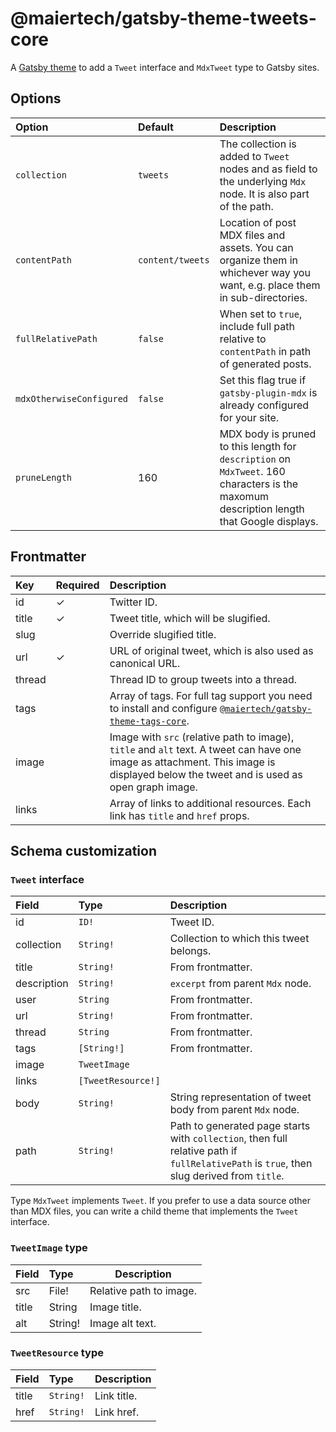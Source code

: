 # @maiertech/gatsby-theme-tweets-core

A [Gatsby theme](https://www.gatsbyjs.com/docs/themes/what-are-gatsby-themes/)
to add a `Tweet` interface and `MdxTweet` type to Gatsby sites.

## Options

| Option                   | Default          | Description                                                                                                                               |
| :----------------------- | :--------------- | :---------------------------------------------------------------------------------------------------------------------------------------- |
| `collection`             | `tweets`         | The collection is added to `Tweet` nodes and as field to the underlying `Mdx` node. It is also part of the path.                          |
| `contentPath`            | `content/tweets` | Location of post MDX files and assets. You can organize them in whichever way you want, e.g. place them in sub-directories.               |
| `fullRelativePath`       | `false`          | When set to `true`, include full path relative to `contentPath` in path of generated posts.                                               |
| `mdxOtherwiseConfigured` | `false`          | Set this flag true if `gatsby-plugin-mdx` is already configured for your site.                                                            |
| `pruneLength`            | 160              | MDX body is pruned to this length for `description` on `MdxTweet`. 160 characters is the maxomum description length that Google displays. |

## Frontmatter

| Key    | Required | Description                                                                                                                                                                                          |
| :----- | :------- | :--------------------------------------------------------------------------------------------------------------------------------------------------------------------------------------------------- |
| id     | ✓        | Twitter ID.                                                                                                                                                                                          |
| title  | ✓        | Tweet title, which will be slugified.                                                                                                                                                                |
| slug   |          | Override slugified title.                                                                                                                                                                            |
| url    | ✓        | URL of original tweet, which is also used as canonical URL.                                                                                                                                          |
| thread |          | Thread ID to group tweets into a thread.                                                                                                                                                             |
| tags   |          | Array of tags. For full tag support you need to install and configure [`@maiertech/gatsby-theme-tags-core`](https://github.com/maiertech/gatsby-themes/tree/master/packages/gatsby-theme-tags-core). |
| image  |          | Image with `src` (relative path to image), `title` and `alt` text. A tweet can have one image as attachment. This image is displayed below the tweet and is used as open graph image.                |
| links  |          | Array of links to additional resources. Each link has `title` and `href` props.                                                                                                                      |

## Schema customization

### `Tweet` interface

| Field       | Type               | Description                                                                                                                               |
| :---------- | :----------------- | :---------------------------------------------------------------------------------------------------------------------------------------- |
| id          | `ID!`              | Tweet ID.                                                                                                                                 |
| collection  | `String!`          | Collection to which this tweet belongs.                                                                                                   |
| title       | `String!`          | From frontmatter.                                                                                                                         |
| description | `String!`          | `excerpt` from parent `Mdx` node.                                                                                                         |
| user        | `String`           | From frontmatter.                                                                                                                         |
| url         | `String!`          | From frontmatter.                                                                                                                         |
| thread      | `String`           | From frontmatter.                                                                                                                         |
| tags        | `[String!]`        | From frontmatter.                                                                                                                         |
| image       | `TweetImage`       |                                                                                                                                           |
| links       | `[TweetResource!]` |                                                                                                                                           |
| body        | `String!`          | String representation of tweet body from parent `Mdx` node.                                                                               |
| path        | `String!`          | Path to generated page starts with `collection`, then full relative path if `fullRelativePath` is `true`, then slug derived from `title`. |

Type `MdxTweet` implements `Tweet`. If you prefer to use a data source other
than MDX files, you can write a child theme that implements the `Tweet`
interface.

### `TweetImage` type

| Field | Type    | Description             |
| :---- | :------ | ----------------------- |
| src   | File!   | Relative path to image. |
| title | String  | Image title.            |
| alt   | String! | Image alt text.         |

### `TweetResource` type

| Field | Type      | Description |
| :---- | :-------- | ----------- |
| title | `String!` | Link title. |
| href  | `String!` | Link href.  |
